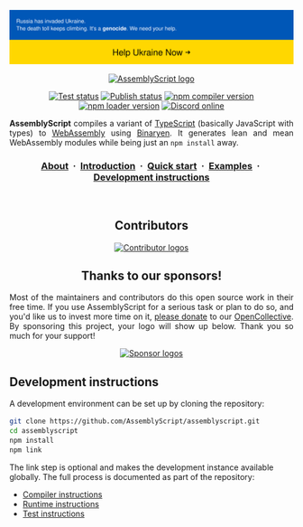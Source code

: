 [![SWUbanner](https://raw.githubusercontent.com/vshymanskyy/StandWithUkraine/main/banner2-direct.svg)](https://github.com/vshymanskyy/StandWithUkraine/blob/main/docs/README.md)

<p align="center">
  <a href="https://assemblyscript.org" target="_blank" rel="noopener"><img width="100" src="https://avatars1.githubusercontent.com/u/28916798?s=200&v=4" alt="AssemblyScript logo"></a>
</p>

<p align="center">
  <a href="https://github.com/AssemblyScript/assemblyscript/actions?query=workflow%3ATest"><img src="https://img.shields.io/github/actions/workflow/status/AssemblyScript/assemblyscript/test.yml?branch=main&label=test&logo=github" alt="Test status" /></a>
  <a href="https://github.com/AssemblyScript/assemblyscript/actions?query=workflow%3APublish"><img src="https://img.shields.io/github/actions/workflow/status/AssemblyScript/assemblyscript/publish.yml?branch=main&label=publish&logo=github" alt="Publish status" /></a>
  <a href="https://www.npmjs.com/package/assemblyscript"><img src="https://img.shields.io/npm/v/assemblyscript.svg?label=compiler&color=007acc&logo=npm" alt="npm compiler version" /></a>
  <a href="https://www.npmjs.com/package/@assemblyscript/loader"><img src="https://img.shields.io/npm/v/@assemblyscript/loader.svg?label=loader&color=007acc&logo=npm" alt="npm loader version" /></a>
  <a href="https://discord.gg/assemblyscript"><img src="https://img.shields.io/discord/721472913886281818.svg?label=&logo=discord&logoColor=ffffff&color=7389D8&labelColor=6A7EC2" alt="Discord online" /></a>
</p>

<p align="justify"><strong>AssemblyScript</strong> compiles a variant of <a href="http://www.typescriptlang.org">TypeScript</a> (basically JavaScript with types) to <a href="http://webassembly.org">WebAssembly</a> using <a href="https://github.com/WebAssembly/binaryen">Binaryen</a>. It generates lean and mean WebAssembly modules while being just an <code>npm install</code> away.</p>

<h3 align="center">
  <a href="https://assemblyscript.org">About</a> &nbsp;·&nbsp;
  <a href="https://assemblyscript.org/introduction.html">Introduction</a> &nbsp;·&nbsp;
  <a href="https://assemblyscript.org/quick-start.html">Quick&nbsp;start</a> &nbsp;·&nbsp;
  <a href="https://assemblyscript.org/examples.html">Examples</a> &nbsp;·&nbsp;
  <a href="https://assemblyscript.org/development.html">Development&nbsp;instructions</a>
</h3>
<br>

<h2 align="center">Contributors</h2>

<p align="center">
  <a href="https://assemblyscript.org/#contributors"><img src="https://assemblyscript.org/contributors.svg" alt="Contributor logos" width="720" /></a>
</p>

<h2 align="center">Thanks to our sponsors!</h2>

<p align="justify">Most of the maintainers and contributors do this open source work in their free time. If you use AssemblyScript for a serious task or plan to do so, and you'd like us to invest more time on it, <a href="https://opencollective.com/assemblyscript/donate" target="_blank" rel="noopener">please donate</a> to our <a href="https://opencollective.com/assemblyscript" target="_blank" rel="noopener">OpenCollective</a>. By sponsoring this project, your logo will show up below. Thank you so much for your support!</p>

<p align="center">
  <a href="https://assemblyscript.org/#sponsors"><img src="https://assemblyscript.org/sponsors.svg" alt="Sponsor logos" width="720" /></a>
</p>

## Development instructions

A development environment can be set up by cloning the repository:

```sh
git clone https://github.com/AssemblyScript/assemblyscript.git
cd assemblyscript
npm install
npm link
```

The link step is optional and makes the development instance available globally. The full process is documented as part of the repository:

* [Compiler instructions](./src)
* [Runtime instructions](./std/assembly/rt)
* [Test instructions](./tests)

